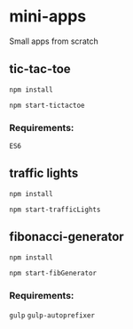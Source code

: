 # mini-apps
Small apps from scratch

## tic-tac-toe

`npm install`

`npm start-tictactoe`

### Requirements:
`ES6`

## traffic lights

`npm install`

`npm start-trafficLights`

## fibonacci-generator

`npm install`

`npm start-fibGenerator`

### Requirements:
`gulp`
`gulp-autoprefixer`
